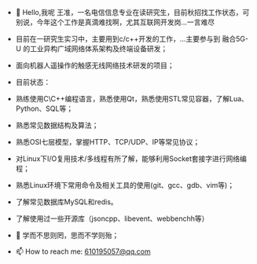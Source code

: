 - 👋 Hello,我呢 王准，一名电信信息专业在读研究生，目前秋招找工作状态，可别说，今年这个工作是真滴难找啊，尤其互联网开发岗...一言难尽
- 目前在一研究生实习中，主要用到c/c++开发的工作，...主要参与到 融合5G-U 的工业异构广域网络体系架构及终端设备研发；
- 面向机器人遥操作的触感无线网络技术研发的项目；

- 目前状态：
- 熟练使用C\C++编程语言，熟悉使用Qt，熟悉使用STL常见容器，了解Lua、Python、SQL等；
- 熟悉常见数据结构及算法；
- 熟悉OSI七层模型，掌握HTTP、TCP/UDP、IP等常见协议；
- 对Linux下I/O复用技术/多线程有所了解，能够利用Socket套接字进行网络编程；
- 熟悉Linux环境下常用命令及相关工具的使用(git、gcc、gdb、vim等)；
- 了解常见数据库MySQL和redis。
- 了解使用过一些开源库（jsoncpp、libevent、webbenchh等）

- 💞️ 学而不思则罔，思而不学则殆；

- 📫 How to reach me:   610195057@qq.com
